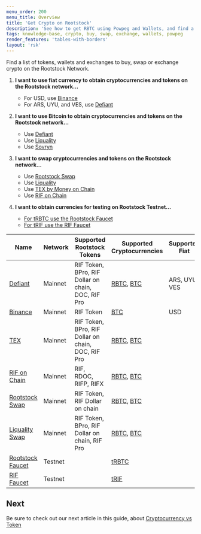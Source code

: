```yaml
---
menu_order: 200
menu_title: Overview
title: 'Get Crypto on Rootstock'
description: 'See how to get RBTC using Powpeg and Wallets, and find a list of tokens, wallets and exchanges to buy, swap or exchange crypto on the Rootstock Network'
tags: knowledge-base, crypto, buy, swap, exchange, wallets, powpeg
render_features: 'tables-with-borders'
layout: 'rsk'
---
```


Find a list of tokens, wallets and exchanges to buy, swap or exchange crypto on the Rootstock Network.

1. **I want to use fiat currency to obtain cryptocurrencies and tokens on the Rootstock network…**

    - For USD, use [Binance](https://www.binance.com/en)
    - For ARS, UYU, and VES, use [Defiant](https://developers.Rootstock.co/solutions/defiant/)

2. **I want to use Bitcoin to obtain cryptocurrencies and tokens on the Rootstock network…**

    - Use [Defiant](/solutions/defiant/)
    - Use [Liquality](/solutions/liquality/)	
    - Use [Sovryn](/solutions/sovryn/)

3. **I want to swap cryptocurrencies and tokens on the Rootstock network…**

    - Use [Rootstock Swap](https://app.Rootstockswap.com/swap)
    - Use [Liquality](https://liquality.io/)
    - Use [TEX by Money on Chain](https://tex.moneyonchain.com/)
    - Use [RIF on Chain](https://rif.moneyonchain.com/)


4. **I want to obtain currencies for testing on Rootstock Testnet…**

    - [For tRBTC use the Rootstock Faucet](https://faucet.Rootstock.co/)
    - [For tRIF use the RIF Faucet](https://faucet.rifos.org/)



| Name | Network | Supported Rootstock Tokens| Supported Cryptocurrencies | Supported Fiat | Category
| --- | --- | --- | --- | --- |   ---|
|[Defiant](https://developers.Rootstock.co/solutions/defiant/) | Mainnet | RIF Token, BPro, RIF Dollar on chain, DOC, RIF Pro  | [RBTC](https://developers.Rootstock.co/Rootstock/rbtc/), [BTC](https://bitcoin.org/bitcoin.pdf)   | ARS, UYU, VES    |    Wallet + P2P Swap|
|[Binance](https://www.binance.com/en) | Mainnet | RIF Token  |  [BTC](https://bitcoin.org/bitcoin.pdf)   |  USD   |    Exchange|
|[TEX](https://tex.moneyonchain.com/) | Mainnet | RIF Token, BPro, RIF Dollar on chain, DOC, RIF Pro  | [RBTC](https://developers.Rootstock.co/Rootstock/rbtc/), [BTC](https://bitcoin.org/bitcoin.pdf)    |    |    Decentralised Exchange|
|[RIF on Chain](https://rif.moneyonchain.com/) | Mainnet | RIF, RDOC, RIFP, RIFX  | [RBTC](https://developers.Rootstock.co/Rootstock/rbtc/), [BTC](https://bitcoin.org/bitcoin.pdf)    |    |    Decentralised Exchange|
|[Rootstock Swap](https://app.Rootstockswap.com/swap) | Mainnet | RIF Token, RIF Dollar on chain| [RBTC](https://developers.Rootstock.co/Rootstock/rbtc/), [BTC](https://bitcoin.org/bitcoin.pdf)    |   |    P2P Swap|
|[Liquality Swap](https://liquality.io/atomic-swap-wallet.html) | Mainnet | RIF Token, BPro, RIF Dollar on chain, RIF Pro  | [RBTC](https://developers.Rootstock.co/Rootstock/rbtc/), [BTC](https://bitcoin.org/bitcoin.pdf)    |    |   Wallet + P2P Swap|
|[Rootstock Faucet](https://faucet.Rootstock.co/) | Testnet | | [tRBTC](https://developers.Rootstock.co/Rootstock/rbtc/)   |    |    Faucet |
|[RIF Faucet](https://faucet.Rootstock.co/) | Testnet | | [tRIF](https://faucet.rifos.org/)   |    |    Faucet |

## Next
Be sure to check out our next article in this guide,
about [Cryptocurrency vs Token](/guides/get-crypto-on-Rootstock/cryptocurrency-vs-token/)
